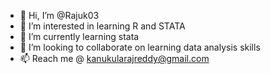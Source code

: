 - 👋 Hi, I’m @Rajuk03
- 👀 I’m interested in learning R and STATA
- 🌱 I’m currently learning stata
- 💞️ I’m looking to collaborate on learning data analysis skills
- 📫 Reach me @ kanukularajreddy@gmail.com

<!---
Rajuk03/Rajuk03 is a ✨ special ✨ repository because its `README.md` (this file) appears on your GitHub profile.
You can click the Preview link to take a look at your changes.
--->
